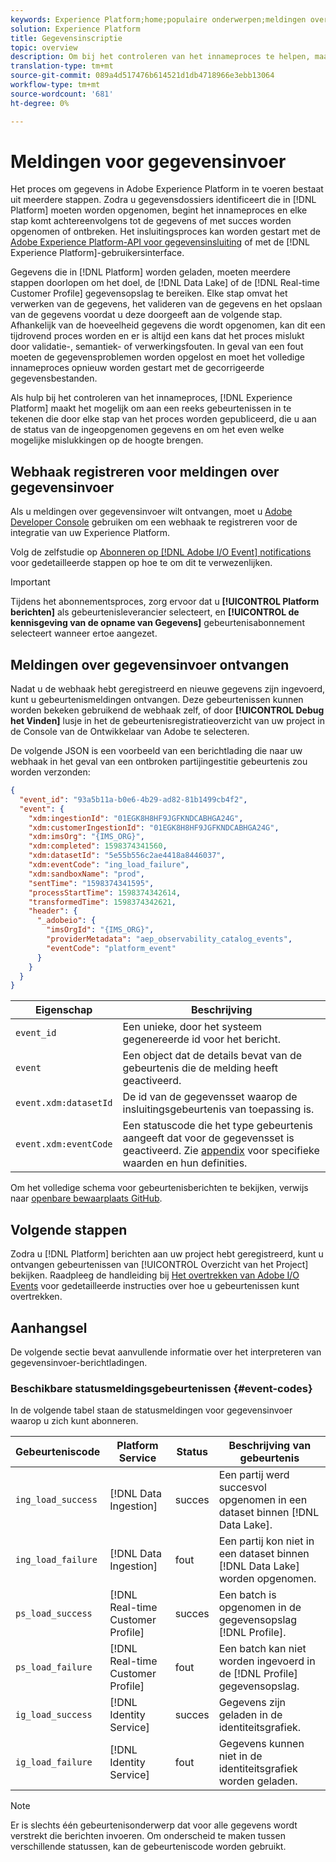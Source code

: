 ```yaml
---
keywords: Experience Platform;home;populaire onderwerpen;meldingen over het invoeren van gegevens;meldingen;subscribe gebeurtenissen;statusgebeurtenissen voor het invoeren van gegevens;statusgebeurtenissen;subscribe;statusmeldingen;
solution: Experience Platform
title: Gegevensinscriptie
topic: overview
description: Om bij het controleren van het innameproces te helpen, maakt Adobe Experience Platform het mogelijk om aan een reeks gebeurtenissen in te tekenen die door elke stap van het proces worden gepubliceerd, die u op de hoogte brengen van de status van de opgenomen gegevens en om het even welke mogelijke mislukkingen.
translation-type: tm+mt
source-git-commit: 089a4d517476b614521d1db4718966e3ebb13064
workflow-type: tm+mt
source-wordcount: '681'
ht-degree: 0%

---
```



# Meldingen voor gegevensinvoer

Het proces om gegevens in Adobe Experience Platform in te voeren bestaat uit meerdere stappen. Zodra u gegevensdossiers identificeert die in [!DNL Platform] moeten worden opgenomen, begint het innameproces en elke stap komt achtereenvolgens tot de gegevens of met succes worden opgenomen of ontbreken. Het insluitingsproces kan worden gestart met de [Adobe Experience Platform-API voor gegevensinsluiting](https://www.adobe.io/apis/experienceplatform/home/api-reference.html#!acpdr/swagger-specs/ingest-api.yaml) of met de [!DNL Experience Platform]-gebruikersinterface.

Gegevens die in [!DNL Platform] worden geladen, moeten meerdere stappen doorlopen om het doel, de [!DNL Data Lake] of de [!DNL Real-time Customer Profile] gegevensopslag te bereiken. Elke stap omvat het verwerken van de gegevens, het valideren van de gegevens en het opslaan van de gegevens voordat u deze doorgeeft aan de volgende stap. Afhankelijk van de hoeveelheid gegevens die wordt opgenomen, kan dit een tijdrovend proces worden en er is altijd een kans dat het proces mislukt door validatie-, semantiek- of verwerkingsfouten. In geval van een fout moeten de gegevensproblemen worden opgelost en moet het volledige innameproces opnieuw worden gestart met de gecorrigeerde gegevensbestanden.

Als hulp bij het controleren van het innameproces, [!DNL Experience Platform] maakt het mogelijk om aan een reeks gebeurtenissen in te tekenen die door elke stap van het proces worden gepubliceerd, die u aan de status van de ingeopgenomen gegevens en om het even welke mogelijke mislukkingen op de hoogte brengen.

## Webhaak registreren voor meldingen over gegevensinvoer

Als u meldingen over gegevensinvoer wilt ontvangen, moet u [Adobe Developer Console](https://www.adobe.com/go/devs_console_ui) gebruiken om een webhaak te registreren voor de integratie van uw Experience Platform.

Volg de zelfstudie op [Abonneren op [!DNL Adobe I/O Event] notifications](../../observability/notifications/subscribe.md) voor gedetailleerde stappen op hoe te om dit te verwezenlijken.

>[!IMPORTANT]
>
>Tijdens het abonnementsproces, zorg ervoor dat u **[!UICONTROL Platform berichten]** als gebeurtenisleverancier selecteert, en **[!UICONTROL de kennisgeving van de opname van Gegevens]** gebeurtenisabonnement selecteert wanneer ertoe aangezet.

## Meldingen over gegevensinvoer ontvangen

Nadat u de webhaak hebt geregistreerd en nieuwe gegevens zijn ingevoerd, kunt u gebeurtenismeldingen ontvangen. Deze gebeurtenissen kunnen worden bekeken gebruikend de webhaak zelf, of door **[!UICONTROL Debug het Vinden]** lusje in het de gebeurtenisregistratieoverzicht van uw project in de Console van de Ontwikkelaar van Adobe te selecteren.

De volgende JSON is een voorbeeld van een berichtlading die naar uw webhaak in het geval van een ontbroken partijingestitie gebeurtenis zou worden verzonden:

```json
{
  "event_id": "93a5b11a-b0e6-4b29-ad82-81b1499cb4f2",
  "event": {
    "xdm:ingestionId": "01EGK8H8HF9JGFKNDCABHGA24G",
    "xdm:customerIngestionId": "01EGK8H8HF9JGFKNDCABHGA24G",
    "xdm:imsOrg": "{IMS_ORG}",
    "xdm:completed": 1598374341560,
    "xdm:datasetId": "5e55b556c2ae4418a8446037",
    "xdm:eventCode": "ing_load_failure",
    "xdm:sandboxName": "prod",
    "sentTime": "1598374341595",
    "processStartTime": 1598374342614,
    "transformedTime": 1598374342621,
    "header": {
      "_adobeio": {
        "imsOrgId": "{IMS_ORG}",
        "providerMetadata": "aep_observability_catalog_events",
        "eventCode": "platform_event"
      }
    }
  }
}
```

| Eigenschap | Beschrijving |
| --- | --- |
| `event_id` | Een unieke, door het systeem gegenereerde id voor het bericht. |
| `event` | Een object dat de details bevat van de gebeurtenis die de melding heeft geactiveerd. |
| `event.xdm:datasetId` | De id van de gegevensset waarop de insluitingsgebeurtenis van toepassing is. |
| `event.xdm:eventCode` | Een statuscode die het type gebeurtenis aangeeft dat voor de gegevensset is geactiveerd. Zie [appendix](#event-codes) voor specifieke waarden en hun definities. |

Om het volledige schema voor gebeurtenisberichten te bekijken, verwijs naar [openbare bewaarplaats GitHub](https://github.com/adobe/xdm/blob/master/schemas/notifications/ingestion.schema.json).

## Volgende stappen

Zodra u [!DNL Platform] berichten aan uw project hebt geregistreerd, kunt u ontvangen gebeurtenissen van [!UICONTROL Overzicht van het Project] bekijken. Raadpleeg de handleiding bij [Het overtrekken van Adobe I/O Events](https://www.adobe.io/apis/experienceplatform/events/docs.html#!adobedocs/adobeio-events/master/support/tracing.md) voor gedetailleerde instructies over hoe u gebeurtenissen kunt overtrekken.

## Aanhangsel

De volgende sectie bevat aanvullende informatie over het interpreteren van gegevensinvoer-berichtladingen.

### Beschikbare statusmeldingsgebeurtenissen {#event-codes}

In de volgende tabel staan de statusmeldingen voor gegevensinvoer waarop u zich kunt abonneren.

| Gebeurteniscode | Platform Service | Status | Beschrijving van gebeurtenis |
| --- | ---------------- | ------ | ----------------- |
| `ing_load_success` | [!DNL Data Ingestion] | succes | Een partij werd succesvol opgenomen in een dataset binnen [!DNL Data Lake]. |
| `ing_load_failure` | [!DNL Data Ingestion] | fout | Een partij kon niet in een dataset binnen [!DNL Data Lake] worden opgenomen. |
| `ps_load_success` | [!DNL Real-time Customer Profile] | succes | Een batch is opgenomen in de gegevensopslag [!DNL Profile]. |
| `ps_load_failure` | [!DNL Real-time Customer Profile] | fout | Een batch kan niet worden ingevoerd in de [!DNL Profile] gegevensopslag. |
| `ig_load_success` | [!DNL Identity Service] | succes | Gegevens zijn geladen in de identiteitsgrafiek. |
| `ig_load_failure` | [!DNL Identity Service] | fout | Gegevens kunnen niet in de identiteitsgrafiek worden geladen. |

>[!NOTE]
>
>Er is slechts één gebeurtenisonderwerp dat voor alle gegevens wordt verstrekt die berichten invoeren. Om onderscheid te maken tussen verschillende statussen, kan de gebeurteniscode worden gebruikt.